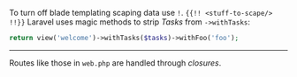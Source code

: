 To turn off blade templating scaping data use `!`.
 `{{!! <stuff-to-scape/> !!}}`
 Laravel uses magic methods to strip _Tasks_ from `->withTasks`:
 ```php
 return view('welcome')->withTasks($tasks)->withFoo('foo');
 ```
---
Routes like those in `web.php` are handled through _closures_.